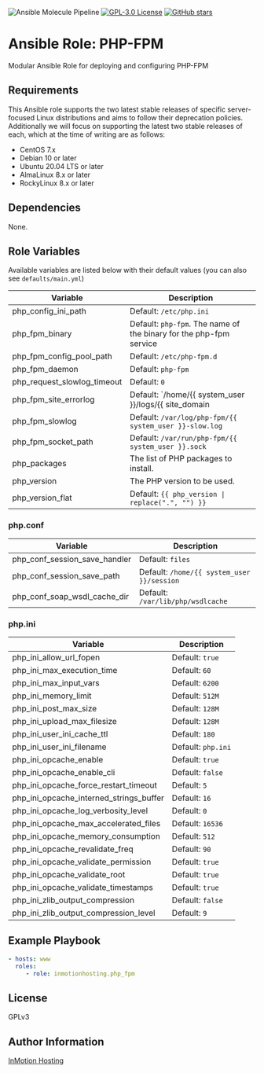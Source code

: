 ![Ansible Molecule Pipeline](https://github.com/inmotionhosting/ansible-role-php_fpm/actions/workflows/main.yml/badge.svg) [![GPL-3.0 License](https://img.shields.io/github/license/inmotionhosting/ansible-role-php_fpm.svg?color=blue)](https://github.com/inmotionhosting/ansible-role-php_fpm/blob/master/LICENSE) [![GitHub stars](https://img.shields.io/github/stars/inmotionhosting/ansible-role-php_fpm.svg)](https://github.com/inmotionhosting/ansible-role-php_fpm/stargazers)

# Ansible Role: PHP-FPM

Modular Ansible Role for deploying and configuring PHP-FPM

## Requirements
This Ansible role supports the two latest stable releases of specific
server-focused Linux distributions and aims to follow their deprecation
policies. Additionally we will focus on supporting the latest two stable
releases of each, which at the time of writing are as follows:

* CentOS 7.x
* Debian 10 or later
* Ubuntu 20.04 LTS or later
* AlmaLinux 8.x or later
* RockyLinux 8.x or later

## Dependencies
None.

## Role Variables
Available variables are listed below with their default values (you can also see `defaults/main.yml`)

| Variable | Description |
| -------- | ----------- |
| php_config_ini_path | Default: `/etc/php.ini`
| php_fpm_binary | Default: `php-fpm`. The name of the binary for the php-fpm service
| php_fpm_config_pool_path | Default: `/etc/php-fpm.d`
| php_fpm_daemon | Default: `php-fpm`
| php_request_slowlog_timeout | Default: `0`
| php_fpm_site_errorlog | Default: `/home/{{ system_user }}/logs/{{ site_domain | replace (".", "_") }}.php.error.log`
| php_fpm_slowlog | Default: `/var/log/php-fpm/{{ system_user }}-slow.log`
| php_fpm_socket_path | Default: `/var/run/php-fpm/{{ system_user }}.sock`
| php_packages | The list of PHP packages to install.
| php_version | The PHP version to be used.
| php_version_flat | Default: `{{ php_version \| replace(".", "") }}`

### php.conf
| Variable | Description |
| -------- | ----------- |
| php_conf_session_save_handler | Default: `files`
| php_conf_session_save_path | Default: `/home/{{ system_user }}/session`
| php_conf_soap_wsdl_cache_dir | Default: `/var/lib/php/wsdlcache`

### php.ini
| Variable | Description |
| -------- | ----------- |
| php_ini_allow_url_fopen | Default: `true`
| php_ini_max_execution_time | Default: `60`
| php_ini_max_input_vars | Default: `6200`
| php_ini_memory_limit | Default: `512M`
| php_ini_post_max_size | Default: `128M`
| php_ini_upload_max_filesize | Default: `128M`
| php_ini_user_ini_cache_ttl | Default: `180`
| php_ini_user_ini_filename | Default: `php.ini`
| php_ini_opcache_enable | Default: `true`
| php_ini_opcache_enable_cli | Default: `false`
| php_ini_opcache_force_restart_timeout | Default: `5`
| php_ini_opcache_interned_strings_buffer | Default: `16`
| php_ini_opcache_log_verbosity_level | Default: `0`
| php_ini_opcache_max_accelerated_files | Default: `16536`
| php_ini_opcache_memory_consumption | Default: `512`
| php_ini_opcache_revalidate_freq | Default: `90`
| php_ini_opcache_validate_permission | Default: `true`
| php_ini_opcache_validate_root | Default: `true`
| php_ini_opcache_validate_timestamps | Default: `true`
| php_ini_zlib_output_compression | Default: `false`
| php_ini_zlib_output_compression_level | Default: `9`

## Example Playbook
```yaml
- hosts: www
  roles:
     - role: inmotionhosting.php_fpm
```

## License
GPLv3

## Author Information
[InMotion Hosting](https://inmotionhosting.com)
